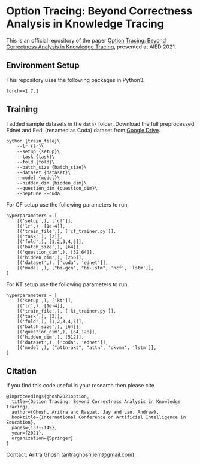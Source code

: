 # Option Tracing: Beyond Correctness Analysis in Knowledge Tracing

This is an official repository of the paper [Option Tracing: Beyond Correctness Analysis in Knowledge Tracing](https://arxiv.org/abs/2104.09043), presented at AIED 2021. 


## Environment Setup
This repository uses the following packages in Python3.
```
torch==1.7.1
```

## Training
I added sample datasets in the `data/` folder. Download the full preprocessed Ednet and Eedi (renamed as Coda) dataset from [Google Drive](https://drive.google.com/file/d/1sPBGd6atvseSvr7rqzuexWitQk_TrVM1/view?usp=sharing). 

```(bash)
python {train_file}\
    --lr {lr}\
    --setup {setup}\
    --task {task}\
    --fold {fold}\
    --batch_size {batch_size}\
    --dataset {dataset}\
    --model {model}\
    --hidden_dim {hidden_dim}\
    --question_dim {question_dim}\
    --neptune --cuda
```
For CF setup use the following parameters to run,
```(bash)
hyperparameters = [
    [('setup',), ['cf']],
    [('lr',), [1e-4]],
    [('train_file',), ['cf_trainer.py']],
    [('task',), [2]],
    [('fold',), [1,2,3,4,5]],
    [('batch_size',), [64]],
    [('question_dim',), [32,64]],
    [('hidden_dim',), [256]],
    [('dataset',), ['coda', 'ednet']],
    [('model',), ["bi-gcn", "bi-lstm", 'ncf', 'lstm']],
]
```
For KT setup use the following parameters to run,
```(bash)
hyperparameters = [
    [('setup',), ['kt']],
    [('lr',), [1e-4]],
    [('train_file',), ['kt_trainer.py']],
    [('task',), [2]],
    [('fold',), [1,2,3,4,5]],
    [('batch_size',), [64]],
    [('question_dim',), [64,128]],
    [('hidden_dim',), [512]],
    [('dataset',), ['coda', 'ednet']],
    [('model',), ["attn-akt", "attn", 'dkvmn', 'lstm']],
]
```


## Citation
If you find this code useful in your research then please cite  
```(bash)
@inproceedings{ghosh2021option,
  title={Option Tracing: Beyond Correctness Analysis in Knowledge Tracing},
  author={Ghosh, Aritra and Raspat, Jay and Lan, Andrew},
  booktitle={International Conference on Artificial Intelligence in Education},
  pages={137--149},
  year={2021},
  organization={Springer}
}
``` 

Contact:  Aritra Ghosh (aritraghosh.iem@gmail.com).
